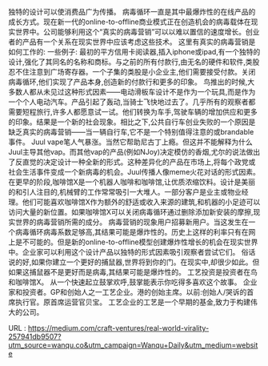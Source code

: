 独特的设计可以使消费品广为传播。 
 病毒循环一直是其中最爆炸性的在线产品的成长方式。现在新一代的online-to-offline商业模式正在创造机会的病毒载体在现实世界中。公司能够利用这个“真实的病毒营销”可以以难以置信的速度增长。创业者的产品有一个关系在现实世界中应该考虑这些技术。 
 这里有真实的病毒营销是如何工作的: 
 一些例子: 
 最初的平方信用卡阅读器,插入iphone或ipad,有一个独特的设计,强化了其同名的名称和商标。与之前的所有付款行,由无名的硬件和软件,类股忍不住注意到广场寄存器。一个子集的类股是小企业主,他们需要接受付款。关闭病毒循环,他们实现了产品本身,创造新的付款行和更多的印象。 
 鸟推出的时候,大多数人都从未见过这种形式因素——电动滑板车设计不是作为一个玩具,而是作为一个个人电动汽车。产品引起了轰动,当骑士飞快地过去了。几乎所有的观察者都需要短程旅行,许多人都愿意试一试。他们转换为车手,驾驶车辆的增加供应和更多的印象。结果是一个新的社会现象。相比之下,公共自行车创业失败的一个原因是缺乏真实的病毒营销——当一辆自行车,它不是一个特别值得注意的或brandable事件。 
 Juul vape笔人气暴涨。当然它帮助尼古丁上瘾。但这并不能解释为什么Juul主导其他vap。而其他vap的产品(例如NJoy)决定模仿的香烟,尤尔的说法做出了反直觉的决定设计一种全新的形式。这种差异化的产品在市场上,将每个政党或社会生活事件变成一个新病毒的机会。Juul传播人像meme火花对话的形式因素。 
 在更早的阶段,咖啡馆X是一个机器人咖啡和咖啡馆,让优质浓缩饮料。设计是美丽的和引人注目的,机械臂的工作常常吸引一大堆人。一部分客户是业主或物业经理。他们可能喜欢咖啡馆X作为额外的舒适或收入来源的建筑,和机器的小足迹可以访问大量的新位置。如果咖啡馆X可以关闭病毒循环通过删除添加新安装的摩擦,现实世界的病毒营销所需的成分。 
 病毒营销的现象用户招募新用户。当这发生在一个病毒循环病毒系数足够高,其结果可能是爆炸性的。历史上这样的利率只有在网上是不可能的。但是新的online-to-offline模型创建爆炸性增长的机会在现实世界中。企业家可以利用这个设计产品以独特的形式因素吸引观察者尝试它们。 
 俗话说的好,如果你建立一个更好的捕鼠器,世界将到你的门。在现实中,却很少如此。但如果这捕鼠器不是更好而是病毒,其结果可能是爆炸性的。 
 工艺投资是投资者在鸟和咖啡馆X。 
 从一个快速起立鼓掌欢呼,鼓掌能表示你吃得多喜欢这个故事。 
 企业家和投资者。GP和创始人之一工艺企业。港的创始主席。以前:创始人/哭诉的首席执行官。原首席运营官贝宝。 
 工艺企业的工艺是一个早期的基金,致力于构建伟大的公司。 
  
   
  URL : https://medium.com/craft-ventures/real-world-virality-257941db9507?utm_source=wanqu.co&utm_campaign=Wanqu+Daily&utm_medium=website